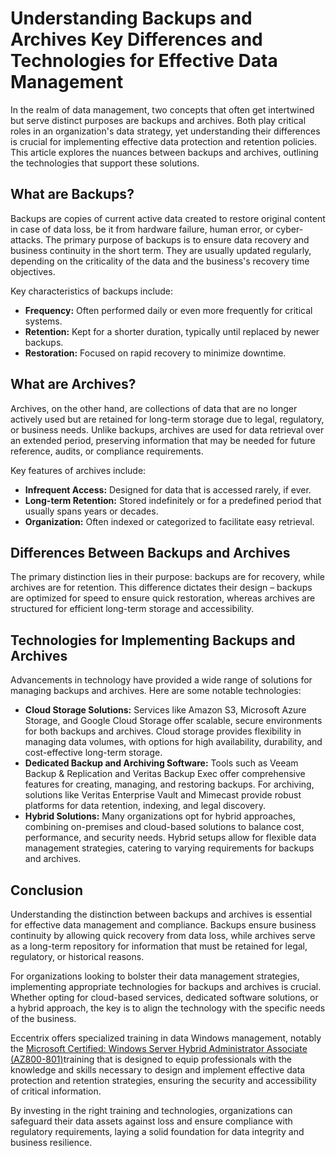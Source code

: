 # Understanding Backups and Archives Key Differences and Technologies for Effective Data Management
In the realm of data management, two concepts that often get intertwined but serve distinct purposes are backups and archives. Both play critical roles in an organization's data strategy, yet understanding their differences is crucial for implementing effective data protection and retention policies. This article explores the nuances between backups and archives, outlining the technologies that support these solutions. 

## What are Backups?
Backups are copies of current active data created to restore original content in case of data loss, be it from hardware failure, human error, or cyber-attacks. The primary purpose of backups is to ensure data recovery and business continuity in the short term. They are usually updated regularly, depending on the criticality of the data and the business's recovery time objectives. 

Key characteristics of backups include: 
- **Frequency:** Often performed daily or even more frequently for critical systems. 
- **Retention:** Kept for a shorter duration, typically until replaced by newer backups. 
- **Restoration:** Focused on rapid recovery to minimize downtime. 

## What are Archives? 
Archives, on the other hand, are collections of data that are no longer actively used but are retained for long-term storage due to legal, regulatory, or business needs. Unlike backups, archives are used for data retrieval over an extended period, preserving information that may be needed for future reference, audits, or compliance requirements. 

Key features of archives include: 
- **Infrequent Access:** Designed for data that is accessed rarely, if ever. 
- **Long-term Retention:** Stored indefinitely or for a predefined period that usually spans years or decades. 
- **Organization:** Often indexed or categorized to facilitate easy retrieval. 

## Differences Between Backups and Archives 
The primary distinction lies in their purpose: backups are for recovery, while archives are for retention. This difference dictates their design – backups are optimized for speed to ensure quick restoration, whereas archives are structured for efficient long-term storage and accessibility. 

## Technologies for Implementing Backups and Archives 
Advancements in technology have provided a wide range of solutions for managing backups and archives. Here are some notable technologies: 

- **Cloud Storage Solutions:** Services like Amazon S3, Microsoft Azure Storage, and Google Cloud Storage offer scalable, secure environments for both backups and archives. Cloud storage provides flexibility in managing data volumes, with options for high availability, durability, and cost-effective long-term storage. 
- **Dedicated Backup and Archiving Software:** Tools such as Veeam Backup & Replication and Veritas Backup Exec offer comprehensive features for creating, managing, and restoring backups. For archiving, solutions like Veritas Enterprise Vault and Mimecast provide robust platforms for data retention, indexing, and legal discovery. 
- **Hybrid Solutions:** Many organizations opt for hybrid approaches, combining on-premises and cloud-based solutions to balance cost, performance, and security needs. Hybrid setups allow for flexible data management strategies, catering to varying requirements for backups and archives. 

## Conclusion 
Understanding the distinction between backups and archives is essential for effective data management and compliance. Backups ensure business continuity by allowing quick recovery from data loss, while archives serve as a long-term repository for information that must be retained for legal, regulatory, or historical reasons. 

For organizations looking to bolster their data management strategies, implementing appropriate technologies for backups and archives is crucial. Whether opting for cloud-based services, dedicated software solutions, or a hybrid approach, the key is to align the technology with the specific needs of the business. 

Eccentrix offers specialized training in data Windows management, notably the	[Microsoft Certified: Windows Server Hybrid Administrator Associate (AZ800-801)](https://www.eccentrix.ca/en/courses/microsoft/azure/microsoft-certified-windows-server-hybrid-administrator-associate-az800-801)training that is designed to equip professionals with the knowledge and skills necessary to design and implement effective data protection and retention strategies, ensuring the security and accessibility of critical information. 

By investing in the right training and technologies, organizations can safeguard their data assets against loss and ensure compliance with regulatory requirements, laying a solid foundation for data integrity and business resilience. 
